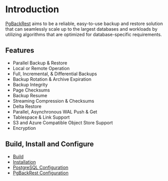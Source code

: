 # Introduction

[PgBackRest](https://pgbackrest.org/) aims to be a reliable, easy-to-use backup and restore solution that can seamlessly scale up to the largest databases and workloads by utilizing algorithms that are optimized for database-specific requirements.

## Features

* Parallel Backup & Restore
* Local or Remote Operation
* Full, Incremental, & Differential Backups
* Backup Rotation & Archive Expiration
* Backup Integrity
* Page Checksums
* Backup Resume
* Streaming Compression & Checksums
* Delta Restore
* Parallel, Asynchronous WAL Push & Get
* Tablespace & Link Support
* S3 and Azure Compatible Object Store Support
* Encryption

## Build, Install and Configure

* [Build](Backup/PgBackRest/build.md)
* [Installation](Backup/PgBackRest/Installation.md)
* [PostgreSQL Configuration](Backup/PgBackRest/Configure%20Postgres.md)
* [PgBackRest Configuration](Backup/PgBackRest/Configure%20PgBackRest.md)
